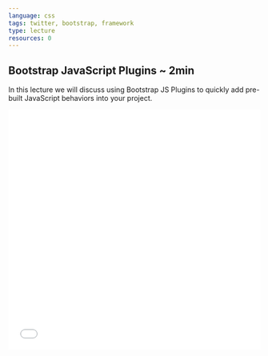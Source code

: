 ```yaml
---
language: css
tags: twitter, bootstrap, framework
type: lecture
resources: 0
---
```


## Bootstrap JavaScript Plugins ~ 2min

In this lecture we will discuss using Bootstrap JS Plugins to quickly add pre-built JavaScript behaviors into your project.

<iframe width="100%" height="480" src="//www.youtube.com/embed/5-dIx-prMgk?rel=0" frameborder="0" allowfullscreen></iframe>